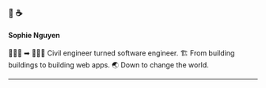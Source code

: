 ### 🌱 ☕

#### Sophie Nguyen
👷🏻‍♀️ ➡ 👩🏻‍💻 Civil engineer turned software engineer. 
🏗 From building buildings to building web apps. 
🌏 Down to change the world. 


---

<!--
**SophXN/SophXN** is a ✨ _special_ ✨ repository because its `README.md` (this file) appears on your GitHub profile.

Here are some ideas to get you started:

- 🔭 I’m currently working on ...
- 🌱 I’m currently learning ...
- 👯 I’m looking to collaborate on ...
- 🤔 I’m looking for help with ...
- 💬 Ask me about ...
- 📫 How to reach me: ...
- 😄 Pronouns: ...
- ⚡ Fun fact: ...
-->
